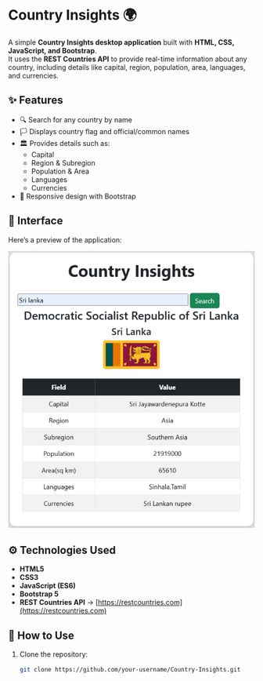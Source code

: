 # Country Insights 🌍

A simple **Country Insights desktop application** built with **HTML, CSS, JavaScript, and Bootstrap**.  
It uses the **REST Countries API** to provide real-time information about any country, including details like capital, region, population, area, languages, and currencies.  

## ✨ Features
- 🔍 Search for any country by name  
- 🏳️ Displays country flag and official/common names  
- 🏛️ Provides details such as:
  - Capital  
  - Region & Subregion  
  - Population & Area  
  - Languages  
  - Currencies  
- 📱 Responsive design with Bootstrap  

## 📸 Interface
Here’s a preview of the application:  

![Interface Screenshot](images/interface.png)

## ⚙️ Technologies Used
- **HTML5**  
- **CSS3**  
- **JavaScript (ES6)**  
- **Bootstrap 5**  
- **REST Countries API** → [https://restcountries.com](https://restcountries.com)  

## 🚀 How to Use
1. Clone the repository:  
   ```bash
   git clone https://github.com/your-username/Country-Insights.git
